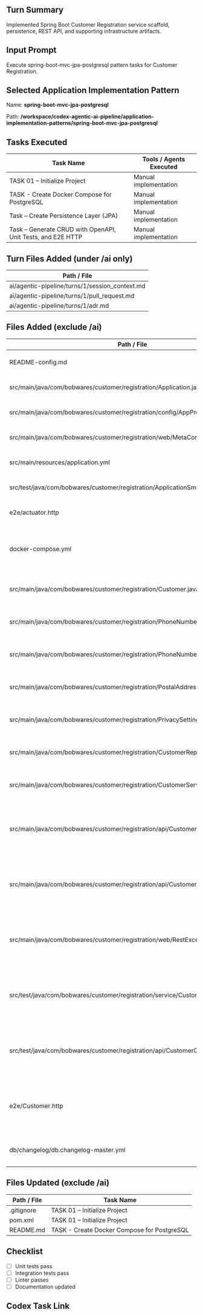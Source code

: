 ## Turn Summary
Implemented Spring Boot Customer Registration service scaffold, persistence, REST API, and supporting infrastructure artifacts.

## Input Prompt
Execute spring-boot-mvc-jpa-postgresql pattern tasks for Customer Registration.

## Selected Application Implementation Pattern

Name: **spring-boot-mvc-jpa-postgresql**

Path: **/workspace/codex-agentic-ai-pipeline/application-implementation-patterns/spring-boot-mvc-jpa-postgresql**

## Tasks Executed

| Task Name | Tools / Agents Executed |
| --------- | ----------------------- |
| TASK 01 – Initialize Project | Manual implementation |
| TASK - Create Docker Compose for PostgreSQL | Manual implementation |
| Task – Create Persistence Layer (JPA) | Manual implementation |
| Task – Generate CRUD with OpenAPI, Unit Tests, and E2E HTTP | Manual implementation |

## Turn Files Added (under /ai only)

| Path / File |
| ----------- |
| ai/agentic-pipeline/turns/1/session_context.md |
| ai/agentic-pipeline/turns/1/pull_request.md |
| ai/agentic-pipeline/turns/1/adr.md |

## Files Added (exclude /ai)

| Path / File | Task Name |
| ----------- | --------- |
| README-config.md | TASK 01 – Initialize Project |
| src/main/java/com/bobwares/customer/registration/Application.java | TASK 01 – Initialize Project |
| src/main/java/com/bobwares/customer/registration/config/AppProperties.java | TASK 01 – Initialize Project |
| src/main/java/com/bobwares/customer/registration/web/MetaController.java | TASK 01 – Initialize Project |
| src/main/resources/application.yml | TASK 01 – Initialize Project |
| src/test/java/com/bobwares/customer/registration/ApplicationSmokeTest.java | TASK 01 – Initialize Project |
| e2e/actuator.http | TASK 01 – Initialize Project |
| docker-compose.yml | TASK - Create Docker Compose for PostgreSQL |
| src/main/java/com/bobwares/customer/registration/Customer.java | Task – Create Persistence Layer (JPA) |
| src/main/java/com/bobwares/customer/registration/PhoneNumber.java | Task – Create Persistence Layer (JPA) |
| src/main/java/com/bobwares/customer/registration/PhoneNumberType.java | Task – Create Persistence Layer (JPA) |
| src/main/java/com/bobwares/customer/registration/PostalAddress.java | Task – Create Persistence Layer (JPA) |
| src/main/java/com/bobwares/customer/registration/PrivacySettings.java | Task – Create Persistence Layer (JPA) |
| src/main/java/com/bobwares/customer/registration/CustomerRepository.java | Task – Create Persistence Layer (JPA) |
| src/main/java/com/bobwares/customer/registration/CustomerService.java | Task – Create Persistence Layer (JPA) |
| src/main/java/com/bobwares/customer/registration/api/CustomerDto.java | Task – Generate CRUD with OpenAPI, Unit Tests, and E2E HTTP |
| src/main/java/com/bobwares/customer/registration/api/CustomerController.java | Task – Generate CRUD with OpenAPI, Unit Tests, and E2E HTTP |
| src/main/java/com/bobwares/customer/registration/web/RestExceptionHandler.java | Task – Generate CRUD with OpenAPI, Unit Tests, and E2E HTTP |
| src/test/java/com/bobwares/customer/registration/service/CustomerServiceTests.java | Task – Generate CRUD with OpenAPI, Unit Tests, and E2E HTTP |
| src/test/java/com/bobwares/customer/registration/api/CustomerControllerIT.java | Task – Generate CRUD with OpenAPI, Unit Tests, and E2E HTTP |
| e2e/Customer.http | Task – Generate CRUD with OpenAPI, Unit Tests, and E2E HTTP |
| db/changelog/db.changelog-master.yml | Task – Create Persistence Layer (JPA) |

## Files Updated (exclude /ai)

| Path / File | Task Name |
| ----------- | --------- |
| .gitignore | TASK 01 – Initialize Project |
| pom.xml | TASK 01 – Initialize Project |
| README.md | TASK - Create Docker Compose for PostgreSQL |

## Checklist

- [ ] Unit tests pass
- [ ] Integration tests pass
- [ ] Linter passes
- [ ] Documentation updated

## Codex Task Link
<leave blank>
